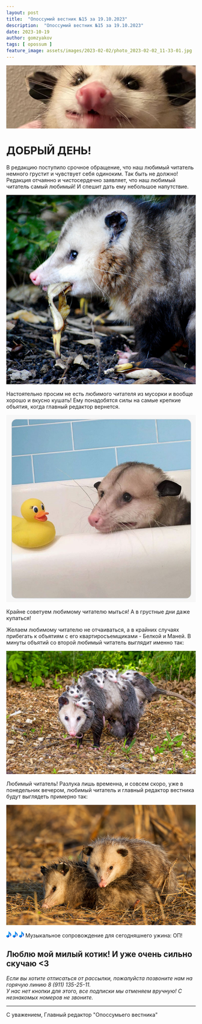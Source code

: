 ```yaml
---
layout: post
title:  "Опоссумий вестник №15 за 19.10.2023"
description:  "Опоссумий вестник №15 за 19.10.2023"
date: 2023-10-19
author: gomzyakov
tags: [ opossum ]
feature_image: assets/images/2023-02-02/photo_2023-02-02_11-33-01.jpg
---
```


![](../assets/images/2023-10-19/B9Sk16C6stY.jpg)

# ДОБРЫЙ ДЕНЬ!

В редакцию поступило срочное обращение, что наш любимый читатель немного грустит и чувствует себя одиноким.
Так быть не должно! Редакция отчаянно и чистосердечно заявляет, что наш любимый читатель самый любимый! И спешит дать ему небольшое напутствие.

![](../assets/images/2023-10-19/1747.jpg)

Настоятельно просим не есть любимого читателя из мусорки и вообще хорошо и вкусно кушать! Ему понадобятся силы на самые крепкие объятия, когда главный редактор вернется.

![](../assets/images/2023-10-19/11ba1d03e11fd5d7438b8b2d3d7f2f66.jpg)

Крайне советуем любимому читателю мыться! А в грустные дни даже купаться!

Желаем любимому читателю не отчаиваться, а в крайних случаях прибегать к объятиям с его квартиросъемщиками - Белкой и Маней. В минуты объятий со второй любимый читатель выглядит именно так:

![](../assets/images/2023-10-19/1680575371_animals-pibig-info-p-opossum-s-detenishami-zhivotnie-pinterest-1.jpg)
 
Любимый читатель! Разлука лишь временна, и совсем скоро, уже в понедельник вечером, любимый читатель и главный редактор вестника будут выглядеть примерно так:

![](../assets/images/2023-10-19/1694896575258954806.jpg)
 
![](../assets/images/2023-10-19/image4.gif) ![](../assets/images/2023-10-19/image4.gif) ![](../assets/images/2023-10-19/image4.gif) Музыкальное сопровождение для сегодняшнего ужина: ОП!

## Люблю мой милый котик! И уже очень сильно скучаю <3
 
*Если вы хотите отписаться от рассылки, пожалуйста позвоните нам на горячую линию 8 (911) 135-25-11.
<br>У нас нет кнопки для этого, все подписки мы отменяем вручную! С незнакомых номеров не звоните.*
 
 
---

С уважением, Главный редактор "Опоссумьего вестника"
